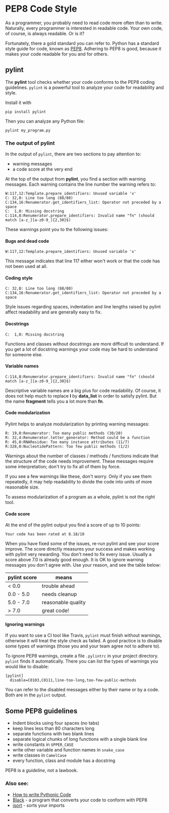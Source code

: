 # PEP8 Code Style

As a programmer, you probably need to read code more often than to write. Naturally, every programmer is interested in readable code. Your own code, of course, is always readable. Or is it?

Fortunately, there a gold standard you can refer to. Python has a standard style guide for code, known as [PEP8](https://www.python.org/dev/peps/pep-0008). Adhering to PEP8 is good, because it makes your code readable for you and for others.

## pylint

The **pylint** tool checks whether your code conforms to the PEP8 coding guidelines. `pylint` is a powerful tool to analyze your code for readability and style.

Install it with

    pip install pylint

Then you can analyze any Python file:

    pylint my_program.py

### The output of pylint

In the output of `pylint`, there are two sections to pay attention to:

* warning messages
* a code score at the very end

At the top of the output from **pylint**, you find a section with warning messages. Each warning contains the line number the warning refers to:

    W:117,12:Template.prepare_identifiers: Unused variable 'x'
    C: 32,0: Line too long (88/80)
    C:134,16:Renumerator.get_identifiers_list: Operator not preceded by a space
    C:  1,0: Missing docstring
    C:114,8:Renumerator.prepare_identifiers: Invalid name "fn" (should match [a-z_][a-z0-9_]{2,30}$)

These warnings point you to the following issues:

#### Bugs and dead code

    W:117,12:Template.prepare_identifiers: Unused variable 'x'

This message indicates that line 117 either won't work or that the code has not been used at all.

#### Coding style

    C: 32,0: Line too long (88/80)
    C:134,16:Renumerator.get_identifiers_list: Operator not preceded by a space

Style issues regarding spaces, indentation and line lengths raised by pylint affect readability and are generally easy to fix.

#### Docstrings

    C:  1,0: Missing docstring

Functions and classes without docstrings are more difficult to understand. If you get a lot of docstring warnings your code may be hard to understand for someone else.

#### Variable names

    C:114,8:Renumerator.prepare_identifiers: Invalid name "fn" (should match [a-z_][a-z0-9_]{2,30}$)

Descriptive variable names are a big plus for code readability. Of course, it does not help much to replace **l** by **data_list** in order to satisfy pylint. But the name **fragment** tells you a lot more than **fn**.

#### Code modularization

Pylint helps to analyze modularization by printing warning messages:

    R: 19,0:Renumerator: Too many public methods (30/20)
    R: 32,4:Renumerator.letter_generator: Method could be a function
    R: 45,0:RNAResidue: Too many instance attributes (11/7)
    R:328,0:NucleotidePattern: Too few public methods (1/2)

Warnings about the number of classes / methods / functions indicate that the structure of the code needs improvement. These messages require some interpretation; don't try to fix all of them by force.

If you see a few warnings like these, don't worry. Only if you see them repeatedly, it may help readability to divide the code into units of more reasonable size.

To assess modularization of a program as a whole, pylint is not the right tool.

#### Code score

At the end of the pylint output you find a score of up to 10 points:

    Your code has been rated at 8.18/10

When you have fixed some of the issues, re-run pylint and see your score improve. The score directly measures your success and makes working with pylint very rewarding. You don't need to fix every issue. Usually a score above 7.0 is already good enough. It is OK to ignore warning messages you don't agree with. Use your reason, and see the table below:

| pylint score  | means              |
|---------------|--------------------|
| < 0.0         | trouble ahead      |
| 0.0 - 5.0     | needs cleanup      |
| 5.0 - 7.0     | reasonable quality |
| > 7.0         | great code!        |

#### Ignoring warnings

If you want to use a CI tool like Travis, `pylint` must finish without warnings, otherwise it will treat the style check as failed. A good practice is to disable some types of warnings (those you and your team agree not to adhere to).

To ignore PEP8 warnings, create a file `.pylintrc` in your project directory. `pylint` finds it automatically. There you can list the types of warnings you would like to disable:

    [pylint]
      disable=C0103,C0111,line-too-long,too-few-public-methods

You can refer to the disabled messages either by their name or by a code. Both are in the `pylint` output.


## Some PEP8 guidelines

-   Indent blocks using four spaces (no tabs)
-   keep lines less than 80 characters long
-   separate functions with two blank lines
-   separate logical chunks of long functions with a single blank line
-   write constants in `UPPER_CASE`
-   write other variable and function names in `snake_case`
-   write classes in `CamelCase`
-   every function, class and module has a docstring

PEP8 is a *guideline*, not a lawbook.

### Also see:

* [How to write Pythonic Code](https://github.com/PyLadiesBerlin/materials/tree/master/12_how_to_write_pythonic_code)
* [Black](https://github.com/psf/black) - a program that converts your code to conform with PEP8
* [isort](https://github.com/timothycrosley/isort) - sorts your imports
